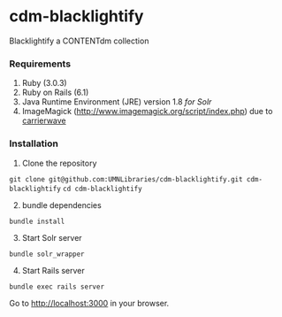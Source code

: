 # cdm-blacklightify
Blacklightify a CONTENTdm collection

### Requirements

1. Ruby (3.0.3)
2. Ruby on Rails (6.1)
3. Java Runtime Environment (JRE) version 1.8  *for Solr*
4. ImageMagick (http://www.imagemagick.org/script/index.php) due to [carrierwave](https://github.com/carrierwaveuploader/carrierwave#adding-versions)

### Installation

1. Clone the repository

`git clone git@github.com:UMNLibraries/cdm-blacklightify.git cdm-blacklightify`
`cd cdm-blacklightify`

2. bundle dependencies

`bundle install`

3. Start Solr server

`bundle solr_wrapper`

4. Start Rails server

`bundle exec rails server`

Go to [http://localhost:3000](http://localhost:3000) in your browser.
